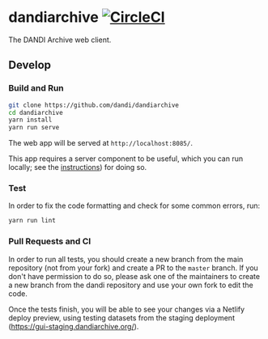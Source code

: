 # dandiarchive [![CircleCI](https://circleci.com/gh/dandi/dandiarchive/tree/master.svg?style=svg)](https://circleci.com/gh/dandi/dandiarchive/tree/master)
The DANDI Archive web client.

## Develop

### Build and Run

```bash
git clone https://github.com/dandi/dandiarchive
cd dandiarchive
yarn install
yarn run serve
```

The web app will be served at `http://localhost:8085/`.

This app requires a server component to be useful, which you can run locally; see the [instructions](https://github.com/dandi/dandi-api/#dandi-api)) for doing so.

### Test

In order to fix the code formatting and check for some common errors, run:

```bash
yarn run lint
```

### Pull Requests and CI

In order to run all tests, you should create a new branch from the main repository (not from your fork) and create a PR to the `master` branch. If you don't have permission to do so, please ask one of the maintainers to create a new branch from the dandi repository and use your own fork to edit the code. 

Once the tests finish, you will be able to see your changes via a Netlify deploy preview, using testing datasets from the staging deployment (https://gui-staging.dandiarchive.org/).
